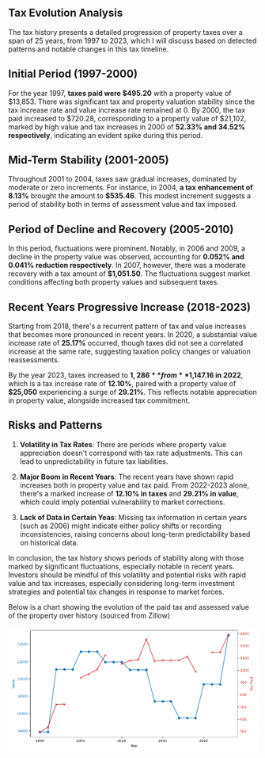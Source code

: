 ## Tax Evolution Analysis

The tax history presents a detailed progression of property taxes over a span of 25 years, from 1997 to 2023, which I will discuss based on detected patterns and notable changes in this tax timeline.

## Initial Period (1997-2000)

For the year 1997, **taxes paid were $495.20** with a property value of $13,853. There was significant tax and property valuation stability since the tax increase rate and value increase rate remained at 0. By 2000, the tax paid increased to $720.28, corresponding to a property value of $21,102, marked by high value and tax increases in 2000 of **52.33% and 34.52% respectively**, indicating an evident spike during this period.

## Mid-Term Stability (2001-2005)

Throughout 2001 to 2004, taxes saw gradual increases, dominated by moderate or zero increments. For instance, in 2004, **a tax enhancement of 8.13%** brought the amount to **$535.46**. This modest increment suggests a period of stability both in terms of assessment value and tax imposed.

## Period of Decline and Recovery (2005-2010)

In this period, fluctuations were prominent. Notably, in 2006 and 2009, a decline in the property value was observed, accounting for **0.052% and 0.041% reduction respectively**. In 2007, however, there was a moderate recovery with a tax amount of **$1,051.50**. The fluctuations suggest market conditions affecting both property values and subsequent taxes.

## Recent Years Progressive Increase (2018-2023)

Starting from 2018, there's a recurrent pattern of tax and value increases that becomes more pronounced in recent years. In 2020, a substantial value increase rate of **25.17%** occurred, though taxes did not see a correlated increase at the same rate, suggesting taxation policy changes or valuation reassessments.

By the year 2023, taxes increased to **$1,286** from **$1,147.16 in 2022**, which is a tax increase rate of **12.10%**, paired with a property value of **$25,050** experiencing a surge of **29.21%**. This reflects notable appreciation in property value, alongside increased tax commitment.

## Risks and Patterns

1. **Volatility in Tax Rates**: There are periods where property value appreciation doesn't correspond with tax rate adjustments. This can lead to unpredictability in future tax liabilities.
  
2. **Major Boom in Recent Years**: The recent years have shown rapid increases both in property value and tax paid. From 2022-2023 alone, there's a marked increase of **12.10% in taxes** and **29.21% in value**, which could imply potential vulnerability to market corrections.

3. **Lack of Data in Certain Yeas**: Missing tax information in certain years (such as 2006) might indicate either policy shifts or recording inconsistencies, raising concerns about long-term predictability based on historical data.

In conclusion, the tax history shows periods of stability along with those marked by significant fluctuations, especially notable in recent years. Investors should be mindful of this volatility and potential risks with rapid value and tax increases, especially considering long-term investment strategies and potential tax changes in response to market forces.

Below is a chart showing the evolution of the paid tax and assessed value of the property over history (sourced from Zillow)

![](../../Plots/tax_history.png)
